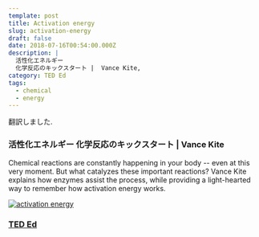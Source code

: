 ```yaml
---
template: post
title: Activation energy
slug: activation-energy
draft: false
date: 2018-07-16T00:54:00.000Z
description: |
  活性化エネルギー 
  化学反応のキックスタート |  Vance Kite,
category: TED Ed
tags:
  - chemical
  - energy
---
```

翻訳しました. 

### 活性化エネルギー 化学反応のキックスタート | Vance Kite

Chemical reactions are constantly happening in your body -- even at this very moment. But what catalyzes these important reactions? Vance Kite explains how enzymes assist the process, while providing a light-hearted way to remember how activation energy works.

[![activation energy](http://img.youtube.com/vi/D0ZyjpAin_Y/0.jpg)](http://www.youtube.com/watch?v=D0ZyjpAin_Y)

### [TED Ed](https://ed.ted.com/lessons/activation-energy-kickstarting-chemical-reactions-vance-kite#review)
